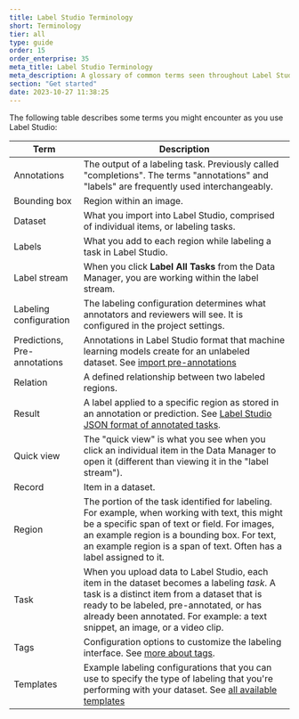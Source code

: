 ```yaml
---
title: Label Studio Terminology
short: Terminology
tier: all
type: guide
order: 15
order_enterprise: 35
meta_title: Label Studio Terminology
meta_description: A glossary of common terms seen throughout Label Studio. 
section: "Get started"
date: 2023-10-27 11:38:25
---
```


 The following table describes some terms you might encounter as you use Label Studio:


| Term   | Description   |
|--|-----|
| Annotations  | The output of a labeling task. Previously called "completions". The terms "annotations" and "labels" are frequently used interchangeably. |
| Bounding box | Region within an image. |
| Dataset | What you import into Label Studio, comprised of individual items, or labeling tasks. |
| Labels | What you add to each region while labeling a task in Label Studio.  |
| Label stream | When you click **Label All Tasks** from the Data Manager, you are working within the label stream. |
| Labeling configuration | The labeling configuration determines what annotators and reviewers will see. It is configured in the project settings. |
| Predictions, <br> Pre-annotations | Annotations in Label Studio format that machine learning models create for an unlabeled dataset. See [import pre-annotations](predictions.html)  |
| Relation   | A defined relationship between two labeled regions.  |
| Result | A label applied to a specific region as stored in an annotation or prediction. See [Label Studio JSON format of annotated tasks](export.html#Label-Studio-JSON-format-of-annotated-tasks). |
| Quick view   | The "quick view" is what you see when you click an individual item in the Data Manager to open it (different than viewing it in the "label stream").   |
| Record | Item in a dataset.   |
| Region | The portion of the task identified for labeling. For example, when working with text, this might be a specific span of text or field. For images, an example region is a bounding box. For text, an example region is a span of text. Often has a label assigned to it.         |
| Task  | When you upload data to Label Studio, each item in the dataset becomes a labeling *task*. A task is a distinct item from a dataset that is ready to be labeled, pre-annotated, or has already been annotated. For example: a text snippet, an image, or a video clip.  |
| Tags   | Configuration options to customize the labeling interface. See [more about tags](/tags).  |
| Templates | Example labeling configurations that you can use to specify the type of labeling that you're performing with your dataset. See [all available templates](/templates) |


